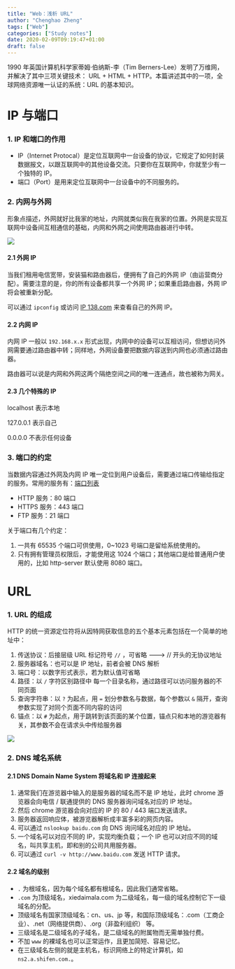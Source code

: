 ```yaml
---
title: "Web：浅析 URL"
author: "Chenghao Zheng"
tags: ["Web"]
categories: ["Study notes"]
date: 2020-02-09T09:19:47+01:00
draft: false
---
```


1990 年英国计算机科学家蒂姆·伯纳斯-李（Tim Berners-Lee）发明了万维网，并解决了其中三项关键技术： URL + HTML + HTTP。本篇讲述其中的一项，全球网络资源唯一认证的系统：URL 的基本知识。

# IP 与端口

### 1. IP 和端口的作用

* IP（Internet Protocal）是定位互联网中一台设备的协议，它规定了如何封装数据报文，以跟互联网中的其他设备交流。只要你在互联网中，你就至少有一个独特的 IP。
* 端口（Port）是用来定位互联网中一台设备中的不同服务的。

### 2. 内网与外网

形象点描述，外网就好比我家的地址，内网就类似我在我家的位置。外网是实现互联网中设备间互相通信的基础，内网和外网之间使用路由器进行中转。

![](/images/IP.png)

#### 2.1 外网 IP

当我们租用电信宽带，安装猫和路由器后，便拥有了自己的外网 IP（由运营商分配）。需要注意的是，你的所有设备都共享一个外网 IP；如果重启路由器，外网 IP 将会被重新分配。

可以通过 `ipconfig` 或访问 [IP 138.com](http://www.ip138.com/) 来查看自己的外网 IP。

#### 2.2 内网 IP

内网 IP 一般以 `192.168.x.x` 形式出现，内网中的设备可以互相访问，但想访问外网需要通过路由器中转；同样地，外网设备要把数据内容送到内网也必须通过路由器。

路由器可以说是内网和外网这两个隔绝空间之间的唯一连通点，故也被称为网关。

#### 2.3 几个特殊的 IP

localhost 表示本地

127.0.0.1 表示自己

0.0.0.0 不表示任何设备

### 3. 端口的约定

当数据内容通过外网及内网 IP 唯一定位到用户设备后，需要通过端口传输给指定的服务。常用的服务有：[端口列表](https://zh.wikipedia.org/wiki/TCP/UDP端口列表)

* HTTP 服务：80 端口
* HTTPS 服务：443 端口
* FTP 服务：21 端口

关于端口有几个约定：

1. 一共有 65535 个端口可供使用，0~1023 号端口是留给系统使用的。
2. 只有拥有管理员权限后，才能使用这 1024 个端口；其他端口是给普通用户使用的，比如 http-server 默认使用 8080 端口。

# URL

### 1. URL 的组成

HTTP 的统一资源定位符将从因特网获取信息的五个基本元素包括在一个简单的地址中：

1. 传送协议：后接层级 URL 标记符号 `//` ，可省略 ---> // 开头的无协议地址
2. 服务器域名：也可以是 IP 地址，前者会被 DNS 解析
3. 端口号：以数字形式表示，若为默认值可省略
4. 路径：以 `/` 字符区别路径中 每一个目录名称，通过路径可以访问服务器的不同页面
5. 查询字符串：以 `?` 为起点，用 `=` 划分参数名与数据，每个参数以 `&` 隔开，查询参数实现了对同个页面不同内容的访问
6. 锚点：以 `#` 为起点，用于跳转到该页面的某个位置，锚点只和本地的游览器有关，其参数不会在请求头中传给服务器

![](/images/URL.png)

### 2. DNS 域名系统

#### 2.1 DNS Domain Name System 将域名和 IP 连接起来

1. 通常我们在游览器中输入的是服务器的域名而不是 IP 地址，此时 chrome 游览器会向电信 / 联通提供的 DNS 服务器询问域名对应的 IP 地址。
2. 然后 chrome 游览器会向对应的 IP 的 80 / 443 端口发送请求。
3. 服务器返回响应体，被游览器解析成丰富多彩的网页内容。
4. 可以通过 `nslookup baidu.com` 向 DNS 询问域名对应的 IP 地址。
5. 一个域名可以对应不同的 IP，实现均衡负载；一个 IP 也可以对应不同的域名，叫共享主机，即和别的公司共用服务器。
6. 可以通过 `curl -v http://www.baidu.com` 发送 HTTP 请求。

#### 2.2 域名的级别

* `.` 为根域名，因为每个域名都有根域名，因此我们通常省略。
* `.com` 为顶级域名，xiedaimala.com 为二级域名，每一级的域名控制它下一级域名的分配。
* 顶级域名有国家顶级域名：cn、us、jp 等，和国际顶级域名：.com（工商企业）、.net（网络提供商）、.org（非盈利组织） 等。
* 三级域名是二级域名的子域名，是二级域名的附属物而无需单独付费。
* 不加 `www` 的裸域名也可以正常运作，且更加简短、容易记忆。
* 在三级域名左侧的就是主机名，标识网络上的特定计算机，如 `ns2.a.shifen.com.`。